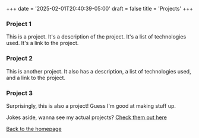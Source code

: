 +++
date = '2025-02-01T20:40:39-05:00'
draft = false
title = 'Projects'
+++

### Project 1
This is a project. It's a description of the project. It's a list of technologies used. It's a link to the project.

### Project 2
This is another project. It also has a description, a list of technologies used, and a link to the project.

### Project 3
Surprisingly, this is also a project! Guess I'm good at making stuff up.

Jokes aside, wanna see my actual projects? [Check them out here](https://muharram.dev/#/projects)

[Back to the homepage](/)
